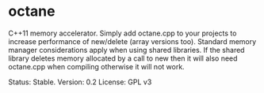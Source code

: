 # octane
C++11 memory accelerator. Simply add octane.cpp to your projects to increase performance of new/delete (array versions too). Standard memory manager considerations apply when using shared libraries. If the shared library deletes memory allocated by a call to new then it will also need octane.cpp when compiling otherwise it will not work.

Status: Stable.
Version: 0.2
License: GPL v3
